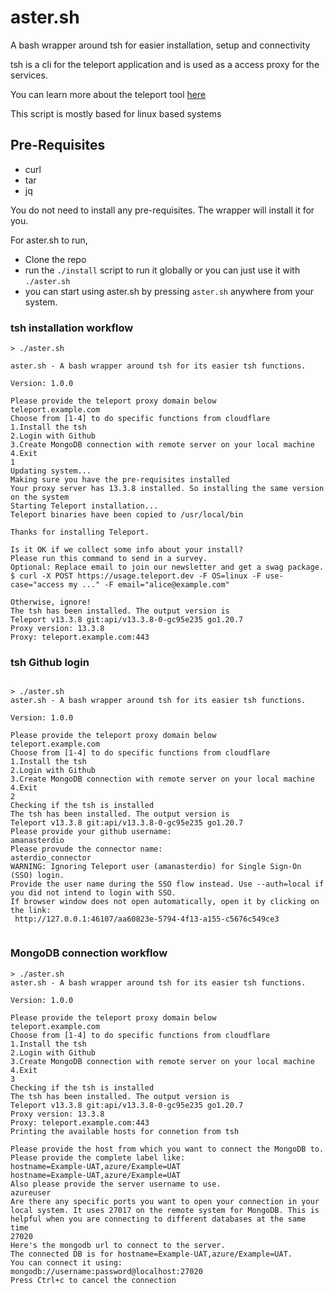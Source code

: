 # aster.sh

A bash wrapper around tsh for easier installation, setup and connectivity


tsh is a cli for the teleport application and is used as a access proxy for the services. 

You can learn more about the  teleport tool [here](https://github.com/gravitational/teleport)

This script is mostly based for linux based systems

## Pre-Requisites
- curl
- tar
- jq

You do not need to install any pre-requisites. The wrapper will install it for you.

For aster.sh to run, 
- Clone the repo
- run the ```./install``` script to run it globally or you can just use it with ```./aster.sh```
- you can start using aster.sh by pressing ```aster.sh``` anywhere from your system.

### tsh installation workflow
```
> ./aster.sh 

aster.sh - A bash wrapper around tsh for its easier tsh functions.

Version: 1.0.0

Please provide the teleport proxy domain below
teleport.example.com
Choose from [1-4] to do specific functions from cloudflare
1.Install the tsh 
2.Login with Github
3.Create MongoDB connection with remote server on your local machine
4.Exit
1
Updating system...
Making sure you have the pre-requisites installed
Your proxy server has 13.3.8 installed. So installing the same version on the system
Starting Teleport installation...
Teleport binaries have been copied to /usr/local/bin

Thanks for installing Teleport.

Is it OK if we collect some info about your install?
Please run this command to send in a survey.
Optional: Replace email to join our newsletter and get a swag package.
$ curl -X POST https://usage.teleport.dev -F OS=linux -F use-case="access my ..." -F email="alice@example.com"

Otherwise, ignore!
The tsh has been installed. The output version is
Teleport v13.3.8 git:api/v13.3.8-0-gc95e235 go1.20.7
Proxy version: 13.3.8
Proxy: teleport.example.com:443

```

### tsh Github login

```

> ./aster.sh 
aster.sh - A bash wrapper around tsh for its easier tsh functions.

Version: 1.0.0

Please provide the teleport proxy domain below
teleport.example.com
Choose from [1-4] to do specific functions from cloudflare
1.Install the tsh 
2.Login with Github
3.Create MongoDB connection with remote server on your local machine
4.Exit
2
Checking if the tsh is installed
The tsh has been installed. The output version is
Teleport v13.3.8 git:api/v13.3.8-0-gc95e235 go1.20.7
Please provide your github username:
amanasterdio
Please provude the connector name:
asterdio_connector
WARNING: Ignoring Teleport user (amanasterdio) for Single Sign-On (SSO) login.
Provide the user name during the SSO flow instead. Use --auth=local if you did not intend to login with SSO.
If browser window does not open automatically, open it by clicking on the link:
 http://127.0.0.1:46107/aa60823e-5794-4f13-a155-c5676c549ce3


```
### MongoDB connection workflow
```
> ./aster.sh 
aster.sh - A bash wrapper around tsh for its easier tsh functions.

Version: 1.0.0

Please provide the teleport proxy domain below
teleport.example.com
Choose from [1-4] to do specific functions from cloudflare
1.Install the tsh 
2.Login with Github
3.Create MongoDB connection with remote server on your local machine
4.Exit
3
Checking if the tsh is installed
The tsh has been installed. The output version is
Teleport v13.3.8 git:api/v13.3.8-0-gc95e235 go1.20.7
Proxy version: 13.3.8
Proxy: teleport.example.com:443
Printing the available hosts for connetion from tsh                               

Please provide the host from which you want to connect the MongoDB to. Please provide the complete label like:
hostname=Example-UAT,azure/Example=UAT
hostname=Example-UAT,azure/Example=UAT
Also please provide the server username to use.
azureuser
Are there any specific ports you want to open your connection in your local system. It uses 27017 on the remote system for MongoDB. This is helpful when you are connecting to different databases at the same time
27020
Here's the mongodb url to connect to the server.
The connected DB is for hostname=Example-UAT,azure/Example=UAT.
You can connect it using:
mongodb://username:password@localhost:27020
Press Ctrl+c to cancel the connection

```